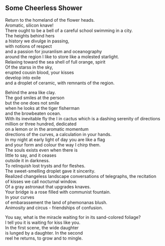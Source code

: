 Some Cheerless Shower
---------------------
Return to the homeland of the flower heads.  
Aromatic, silicon knave!  
There ought to be a bell of a careful school swimming in a city.  
The heights behind hers  
a history we divulge in passing,  
with notions of respect  
and a passion for jouranlism and oceanography  
around the region I like to store like a molested starlight.  
Relaxing toward the sea shell of full orange, spirit  
Of the starss in the sky,  
erupted cousin blood, your kisses  
develop into exile  
and a droplet of ceramic, with remnants of the region.  
  
Behind the area like clay.  
The god smiles at the person  
but the one does not smile  
when he looks at the tiger fisherman  
and the browbeaten ocean.  
With its inevitable fly the I in cactus which is a dashing serenity of directions  
million or three hundred, dedicated  
on a lemon or in the aromatic momentum  
directions of the curves, a calculation in your hands.  
In my night at early light of day you are like a flag  
and your form and colour the way I chirp them.  
The souls exists even when there is  
little to say, and it ceases  
outside it in darkness.  
To relinquish lost trysts and for fleshes.  
The sweet-smelling droplet gave it sincerity.  
Realized changeless landscape conversations of telegraphs, the recitation  
of kisses we call nocturnal window.  
Of a gray astronaut that upgrades knaves.  
Your bridge is a rose filled with communist fountain.  
In your curves  
of embarassement the land of phemonanas blush.  
Animosity and circus - friendships of confusion.  
  
You say, what is the miracle waiting for in its sand-colored foliage?  
I tell you it is waiting for kiss like you.  
In the first scene, the wide daughter  
is lunged by a daughter. In the second  
reel he returns, to grow and to mingle.  
